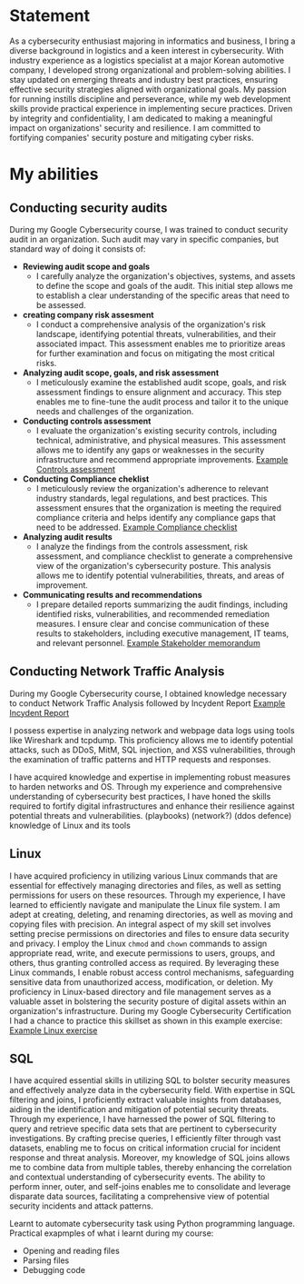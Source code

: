 # Statement
As a cybersecurity enthusiast majoring in informatics and business, I bring a diverse background in logistics and a keen interest in cybersecurity. With industry experience as a logistics specialist at a major Korean automotive company, I developed strong organizational and problem-solving abilities. I stay updated on emerging threats and industry best practices, ensuring effective security strategies aligned with organizational goals. My passion for running instills discipline and perseverance, while my web development skills provide practical experience in implementing secure practices. Driven by integrity and confidentiality, I am dedicated to making a meaningful impact on organizations' security and resilience. I am committed to fortifying companies' security posture and mitigating cyber risks.
# My abilities
## Conducting security audits
During my Google Cybersecurity course, I was trained to conduct security audit in an organization. Such audit may vary in specific companies, but standard way of doing it consists of:
- **Reviewing audit scope and goals**
  - I carefully analyze the organization's objectives, systems, and assets to define the scope and goals of the audit. This initial step allows me to establish a clear understanding of the specific areas that need to be assessed. 
- **creating company risk assesment**
  - I conduct a comprehensive analysis of the organization's risk landscape, identifying potential threats, vulnerabilities, and their associated impact. This assessment enables me to prioritize areas for further examination and focus on mitigating the most critical risks.  
- **Analyzing audit scope, goals, and risk assessment**
  - I meticulously examine the established audit scope, goals, and risk assessment findings to ensure alignment and accuracy. This step enables me to fine-tune the audit process and tailor it to the unique needs and challenges of the organization.
- **Conducting controls assessment**
  - I evaluate the organization's existing security controls, including technical, administrative, and physical measures. This assessment allows me to identify any gaps or weaknesses in the security infrastructure and recommend appropriate improvements. [Example Controls assessment](assets/Controls-assessment.pdf)
- **Conducting Compliance cheklist**
  - I meticulously review the organization's adherence to relevant industry standards, legal regulations, and best practices. This assessment ensures that the organization is meeting the required compliance criteria and helps identify any compliance gaps that need to be addressed. [Example Compliance checklist](assets/Compliance-checklist.pdf)
- **Analyzing audit results**
  - I analyze the findings from the controls assessment, risk assessment, and compliance checklist to generate a comprehensive view of the organization's cybersecurity posture. This analysis allows me to identify potential vulnerabilities, threats, and areas of improvement.
- **Communicating results and recommendations**
  - I prepare detailed reports summarizing the audit findings, including identified risks, vulnerabilities, and recommended remediation measures. I ensure clear and concise communication of these results to stakeholders, including executive management, IT teams, and relevant personnel. [Example Stakeholder memorandum](assets/Stakeholder-memorandum-exemplar.pdf)

## Conducting Network Traffic Analysis
During my Google Cybersecurity course, I obtained knowledge necessary to conduct Network Traffic Analysis followed by Incydent Report
[Example Incydent Report](assets/network-traffic-analysis.pdf)

I possess expertise in analyzing network and webpage data logs using tools like Wireshark and tcpdump. This proficiency allows me to identify potential attacks, such as DDoS, MitM, SQL injection, and XSS vulnerabilities, through the examination of traffic patterns and HTTP requests and responses.

I have acquired knowledge and expertise in implementing robust measures to harden networks and OS. Through my experience and comprehensive understanding of cybersecurity best practices, I have honed the skills required to fortify digital infrastructures and enhance their resilience against potential threats and vulnerabilities.
(playbooks)
(network?)
(ddos defence)
knowledge of Linux and its tools

## Linux
I have acquired proficiency in utilizing various Linux commands that are essential for effectively managing directories and files, as well as setting permissions for users on these resources. Through my experience, I have learned to efficiently navigate and manipulate the Linux file system. I am adept at creating, deleting, and renaming directories, as well as moving and copying files with precision.
An integral aspect of my skill set involves setting precise permissions on directories and files to ensure data security and privacy. I employ the Linux `chmod` and `chown` commands to assign appropriate read, write, and execute permissions to users, groups, and others, thus granting controlled access as required.
By leveraging these Linux commands, I enable robust access control mechanisms, safeguarding sensitive data from unauthorized access, modification, or deletion. My proficiency in Linux-based directory and file management serves as a valuable asset in bolstering the security posture of digital assets within an organization's infrastructure. During my Google Cybersecurity Certification I had a chance to practice this skillset as shown in this example exercise: [Example Linux exercise](assets/premissions_Linux.pdf)

## SQL
I have acquired essential skills in utilizing SQL to bolster security measures and effectively analyze data in the cybersecurity field. With expertise in SQL filtering and joins, I proficiently extract valuable insights from databases, aiding in the identification and mitigation of potential security threats.
Through my experience, I have harnessed the power of SQL filtering to query and retrieve specific data sets that are pertinent to cybersecurity investigations. By crafting precise queries, I efficiently filter through vast datasets, enabling me to focus on critical information crucial for incident response and threat analysis.
Moreover, my knowledge of SQL joins allows me to combine data from multiple tables, thereby enhancing the correlation and contextual understanding of cybersecurity events. The ability to perform inner, outer, and self-joins enables me to consolidate and leverage disparate data sources, facilitating a comprehensive view of potential security incidents and attack patterns.

Learnt to automate cybersecurity task using Python programming language. Practical exapmples of what i learnt during my course: 
- Opening and reading files
- Parsing files
- Debugging code
